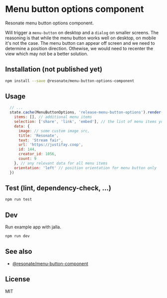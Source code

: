 # Menu button options component

Resonate menu button options component.

Will trigger a `menu-button` on desktop and a `dialog` on smaller screens. The reasoning is that while the menu button works well on desktop, on mobile it's not the case. The menu button can appear off screen and we need to determine a position direction. Othewise, we would need to recenter the view which may not be a better solution.

## Installation (not published yet)

```sh
npm install --save @resonate/menu-button-options-component
```

## Usage

```js
  // ...
  state.cache(MenuButtonOptions, 'release-menu-button-options').render({
    items: [], // additional menu items
    selection: ['share', 'link', 'embed'], // the list of menu items you want
    data: {
      image: // some custom image src,
      title: 'Resonate',
      text: 'Stream fair',
      url: 'https://justifay.coop',
      id: 144,
      creator_id: 1056,
      count: 9
    }, // any relevant data for all menu items
    orientation: 'left' // position orientation for menu button only
  })
```

## Test (lint, dependency-check, ...)

```sh
npm run test
```

## Dev

Run example app with jalla.

```sh
npm run dev
```

## See also

- [@resonate/menu-button-component](../packages/menu-button-component)

## License

MIT
